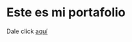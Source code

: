 <h1>Este es mi portafolio</h1>
<p>Dale click <a href="https://danidev-portafolio.netlify.app/">aquí</a></p>
